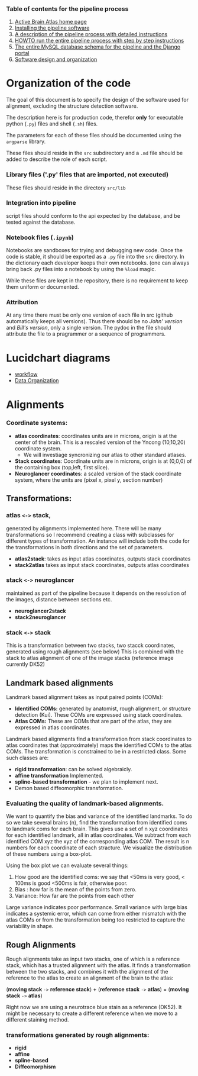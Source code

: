 ### Table of contents for the pipeline process
1. [Active Brain Atlas home page](https://github.com/ActiveBrainAtlas2)
1. [Installing the pipeline software](SETUP.md)
1. [A description of the pipeline process with detailed instructions](PROCESS.md)
1. [HOWTO run the entire pipeline process with step by step instructions](RUNNING.md)
1. [The entire MySQL database schema for the pipeline and the Django portal](schema.sql)
1. [Software design and organization](Design.md)

# Organization of the code

The goal of this document is to specify the design of the software used for alignment, excluding the structure detection software.

The description here is for production code, therefor **only** for executable python (`.py`) files and shell (`.sh`) files.

The parameters for each of these files should be documented using the `argparse`
library. 

These files should reside in the `src` subdirectory and a `.md` file should be added to describe the role of each script.

### Library files ('.py' files that are imported, not executed)
These files should reside in the directory `src/lib`

### Integration into pipeline
script files should conform to the api expected by the database, and be tested against the database.

### Notebook files (`.ipynb`)
Notebooks are sandboxes for trying and debugging new code. Once the code is stable, it should be exported as a `.py` file into the `src` directory. In the dictionary each developer keeps their own notebooks. (one can always bring back .py files into a notebook by using the `%load` magic.

While these files are kept in the repository, there is no requirement to keep them uniform or documented.

### Attribution
At any time there must be only one version of each file in src (github automatically keeps all versions). Thus there should be no *John' version* and *Bill's version*, only a single version. The pydoc in the file should attribute the file to a pragrammer or a sequence of programmers.

# Lucidchart diagrams
* [workflow](https://lucid.app/lucidchart/invitations/accept/inv_0534f70f-378d-4708-bbae-056f1aa7d3b3)
* [Data Organization](https://lucid.app/lucidchart/invitations/accept/inv_9d5af939-c120-46a5-b6da-649119d54ffe)


# Alignments

### Coordinate systems:
* **atlas coordinates**: coordinates units are in microns, origin is at the center of the brain. This is a rescaled version of the Yncong (10,10,20) coordinate system.
   * We will investiage syncronizing our atlas to other standard atlases. 
* **Stack coordinates**:  Coordinate units are in microns, origin is at (0,0,0) of the containing box (top,left, first slice).
* **Neuroglancer coordinates**: a scaled version of the stack coordinate system, where the units are (pixel x, pixel y, section number)

## Transformations:

### **atlas** `<->` **stack**, 
generated by alignments implemented here. There will be many transformations so I recommend creating a class with subclasses for different types of transformation. An instance will include both the code for the transformations in both directions and the set of parameters. 

* **atlas2stack**: takes as input atlas coordinates, outputs stack coordinates
* **stack2atlas**  takes as input stack coordinates, outputs atlas coordinates

### **stack** `<->` **neuroglancer**
 maintained as part of the pipeline because it depends on the resolution of the images, distance between sections etc.

* **neuroglancer2stack**
* **stack2neuroglancer**

### **stack** `<->` **stack**
This is a transformation between two stacks, two stacck coordinates, generated using rough alignments (see below)
This is combined with the stack to atlas alignment of one of the image stacks (reference image currently DK52)

## Landmark based alignments
Landmark based alignment takes as input paired points (COMs): 
* **Identified COMs:** generated by anatomist, rough alignment, or structure detection (Kui). These COMs are expressed using stack coordinates.
* **Atlas COMs:** These are COMs that are part of the atlas, they are expressed in atlas coordinates.

Landmark based alignments find a transformation from stack coordinates to atlas coordinates that (approximately) maps the identified COMs to the atlas COMs. The transformation is constrained to be in a restricted class. Some such classes are:
* **rigid transformation**: can be solved algebraicly.
* **affine transformation** Implemented.
* **spline-based transformation** - we plan to implement next.
* Demon based diffeomorphic transformation.

### Evaluating the quality of landmark-based alignments.

We want to quantify the bias and variance of the identified landmarks. To do so
we take several brains (n), find the transformation from identified coms to landmark coms for each brain. This gives use a set of n xyz coordinates for each identified landmark, all in atlas coordinates. We subtract from each identified COM xyz the xyz of the corresponding atlas COM. The result is n numbers for each coordinate of each stracture. We visualize the distribution of these numbers using a box-plot.

Using the box plot we can evaluate several things:

1. How good are the identified coms: we say that <50ms is very good, < 100ms is good <500ms is fair, otherwise poor.
1. Bias : how far is the mean of the points from zero. 
2. Variance: How far are the points from each other

Large variance indicates poor performance. Small variance with large bias indicates a systemic error, which can come from either mismatch with the atlas COMs or from the transformation being too restricted to capture the variability in shape.

## Rough Alignments

Rough alignments take as input two stacks, one of which is a reference stack, which has a trusted alignment with the atlas. It finds a transformation between the two stacks, and combines it with the alignment of the reference to the atlas to create an alignment of the brain to the atlas:

(**moving stack** `->` **reference stack**) **+** (**reference stack** `->` **atlas**) = (**moving stack** `->` **atlas**)

Right now we are using a neurotrace blue stain as a reference (DK52). It might be necessary to create a different reference when we move to a different staining method.

### transformations generated by rough alignments:
* **rigid** 
* **affine**
* **spline-based**
* **Diffeomorphism** 


